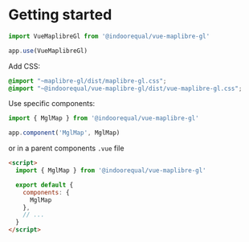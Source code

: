 # Getting started

```typescript
import VueMaplibreGl from '@indoorequal/vue-maplibre-gl'

app.use(VueMaplibreGl)
```

Add CSS:

```scss
@import "~maplibre-gl/dist/maplibre-gl.css";
@import "~@indoorequal/vue-maplibre-gl/dist/vue-maplibre-gl.css";
```

Use specific components:

```typescript
import { MglMap } from '@indoorequal/vue-maplibre-gl'

app.component('MglMap', MglMap)
```

or in a parent components `.vue` file

```html
<script>
  import { MglMap } from '@indoorequal/vue-maplibre-gl'

  export default {
    components: {
      MglMap
    },
    // ...
  }
</script>
```
